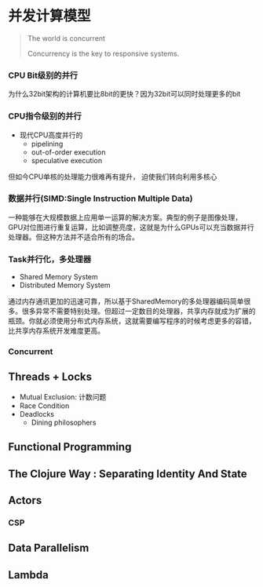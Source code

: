 # 并发计算模型

> The world is concurrent
>
> Concurrency is the key to responsive systems.

###  CPU Bit级别的并行

为什么32bit架构的计算机要比8bit的更快？因为32bit可以同时处理更多的bit

### CPU指令级别的并行

- 现代CPU高度并行的
  - pipelining
  - out-of-order execution
  - speculative execution

但如今CPU单核的处理能力很难再有提升， 迫使我们转向利用多核心

### 数据并行(SIMD:Single Instruction Multiple Data)

一种能够在大规模数据上应用单一运算的解决方案。典型的例子是图像处理，GPU对位图进行重复运算，比如调整亮度，这就是为什么GPUs可以充当数据并行处理器。但这种方法并不适合所有的场合。



### Task并行化，多处理器

- Shared Memory System
- Distributed Memory System

通过内存通讯更加的迅速可靠，所以基于SharedMemory的多处理器编码简单很多。很多异常不需要特别处理。但超过一定数目的处理器，共享内存就成为扩展的瓶颈。你就必须使用分布式内存系统，这就需要编写程序的时候考虑更多的容错，比共享内存系统开发难度更高。



### Concurrent

## Threads + Locks

- Mutual Exclusion: 计数问题
- Race Condition
- Deadlocks
  - Dining philosophers

## Functional Programming

## The Clojure Way : Separating Identity And State

## Actors

### CSP

## Data Parallelism

## Lambda



